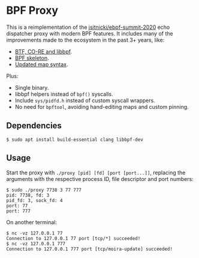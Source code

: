 BPF Proxy
=========

This is a reimplementation of the [jsitnicki/ebpf-summit-2020][ebpf-summit-2020] echo dispatcher proxy with modern BPF features. It includes many of the improvements made to the ecosystem in the past 3+ years, like:

- [BTF, CO-RE and libbpf][btf].
- [BPF skeleton][skel].
- [Updated map syntax][libbpf-maps].

Plus:

- Single binary.
- libbpf helpers instead of `bpf()` syscalls.
- Include `sys/pidfd.h` instead of custom syscall wrappers.
- No need for `bpftool`, avoiding hand-editing maps and custom pinning.

## Dependencies

    $ sudo apt install build-essential clang libbpf-dev

## Usage

Start the proxy with `./proxy [pid] [fd] [port [port...]]`, replacing the arguments with the respective process ID, file descriptor and port numbers:

```
$ sudo ./proxy 7738 3 77 777
pid: 7738, fd: 3
pid_fd: 3, sock_fd: 4
port: 77
port: 777
```

On another terminal:

```
$ nc -vz 127.0.0.1 77
Connection to 127.0.0.1 77 port [tcp/*] succeeded!
$ nc -vz 127.0.0.1 777
Connection to 127.0.0.1 777 port [tcp/moira-update] succeeded!
```


[btf]: https://www.brendangregg.com/blog/2020-11-04/bpf-co-re-btf-libbpf.html
[ebpf-summit-2020]: https://github.com/jsitnicki/ebpf-summit-2020
[libbpf-maps]: https://github.com/libbpf/libbpf/wiki/Libbpf:-the-road-to-v1.0#drop-support-for-legacy-bpf-map-declaration-syntax
[skel]: https://docs.kernel.org/bpf/libbpf/libbpf_overview.html#bpf-object-skeleton-file
